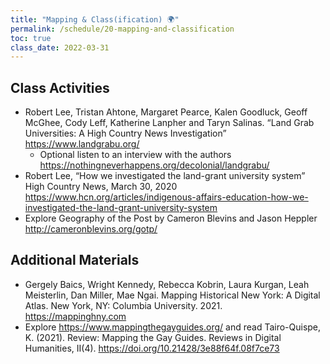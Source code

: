 ```yaml
---
title: "Mapping & Class(ification) 🌍"
permalink: /schedule/20-mapping-and-classification
toc: true
class_date: 2022-03-31
---
```


## Class Activities

- Robert Lee, Tristan Ahtone, Margaret Pearce, Kalen Goodluck, Geoff McGhee, Cody Leff, Katherine Lanpher and Taryn Salinas. “Land Grab Universities: A High Country News Investigation” <https://www.landgrabu.org/> 
  - Optional listen to an interview with the authors <https://nothingneverhappens.org/decolonial/landgrabu/>
- Robert Lee, “How we investigated the land-grant university system” High Country News, March 30, 2020 <https://www.hcn.org/articles/indigenous-affairs-education-how-we-investigated-the-land-grant-university-system>
- Explore Geography of the Post by Cameron Blevins and Jason Heppler <http://cameronblevins.org/gotp/>

## Additional Materials

- Gergely Baics, Wright Kennedy, Rebecca Kobrin, Laura Kurgan, Leah Meisterlin, Dan Miller, Mae Ngai. Mapping Historical New York: A Digital Atlas. New York, NY: Columbia University. 2021. <https://mappinghny.com>
- Explore <https://www.mappingthegayguides.org/> and read Tairo-Quispe, K. (2021). Review: Mapping the Gay Guides. Reviews in Digital Humanities, II(4). <https://doi.org/10.21428/3e88f64f.08f7ce73>
